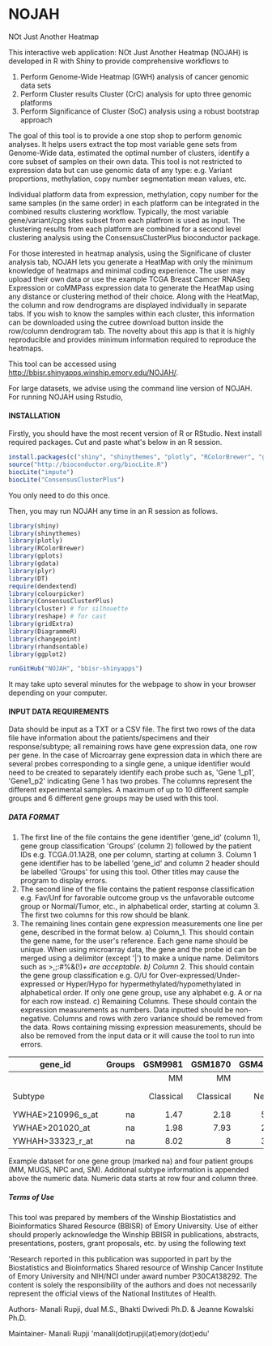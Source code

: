 # NOJAH
NOt Just Another Heatmap

This interactive web application: NOt Just Another Heatmap (NOJAH) is developed in R with Shiny to provide comprehensive workflows to


1) Perform Genome-Wide Heatmap (GWH) analysis of cancer genomic data sets 
2) Perform Cluster results Cluster (CrC) analysis for upto three genomic platforms  
3) Perform Significance of Cluster (SoC) analysis using a robust bootstrap approach

The goal of this tool is to provide a one stop shop to perform genomic analyses. It helps users extract the top most variable gene sets from Genome-Wide data, estimated the optimal number of clusters, identify a core subset of samples on their own data. This tool is not restricted to expression data but can use genomic data of any type: e.g. Variant proportions, methylation, copy number segmentation mean values, etc. 

Individual platform data from expression, methylation, copy number for the same samples (in the same order) in each platform can be integrated in the combined results clustering workflow. Typically, the most variable gene/variant/cpg sites subset from each platfrom is used as input. The clustering results from each platform are combined for a second level clustering analysis using the ConsensusClusterPlus bioconductor package. 

For those interested in heatmap analysis, using the Significane of cluster analysis tab, NOJAH lets you generate a HeatMap with only the minimum knowledge of heatmaps and minimal coding experience. The user may upload their own data or use the example TCGA Breast Camcer RNASeq Expression or coMMPass expression data to generate the HeatMap using any distance or clustering method of their choice. Along with the HeatMap, the column and row dendrograms are displayed individually in separate tabs. If you wish to know the samples within each cluster, this information can be downloaded using the cutree download button inside the row/column dendrogram tab. The novelty about this app is that it is highly reproducible and provides minimum information required to reproduce the heatmaps.

This tool can be accessed using http://bbisr.shinyapps.winship.emory.edu/NOJAH/.


For large datasets, we advise using the command line version of NOJAH. For running NOJAH using Rstudio,

#### INSTALLATION
Firstly, you should have the most recent version of R or RStudio.
Next install required packages. Cut and paste what's below in an R session.

``` R
install.packages(c("shiny", "shinythemes", "plotly", "RColorBrewer", "gplots", "gdata",  "plyr",  "DT", "ggplot2",  "dendextend", "colourpicker", "cluster", "reshape", "gridExtra", "DiagrammeR", "changepoint", "rhandsontable", "matrixStats"))
source("http://bioconductor.org/biocLite.R")
biocLite("impute")
biocLite("ConsensusClusterPlus")
```
You only need to do this once.

Then, you may run NOJAH any time in an R session as follows.
``` R
library(shiny)
library(shinythemes)
library(plotly)
library(RColorBrewer)
library(gplots)
library(gdata)
library(plyr)
library(DT)
require(dendextend)
library(colourpicker)
library(ConsensusClusterPlus)
library(cluster) # for silhouette
library(reshape) # for cast
library(gridExtra)
library(DiagrammeR)
library(changepoint)
library(rhandsontable)
library(ggplot2)

runGitHub("NOJAH", "bbisr-shinyapps")
```

It may take upto several minutes for the webpage to show in your browser depending on your computer.

#### INPUT DATA REQUIREMENTS

Data should be input as a TXT or a CSV file. The first two rows of the data file have information about the patients/specimens and their response/subtype; all remaining rows have gene expression data, one row per gene. In the case of Microarray gene expression data in which there are several probes corresponding to a single gene, a unique identifier would need to be created to separately identify each probe such as, 'Gene 1_p1', 'Gene1_p2' indicating Gene 1 has two probes. The columns represent the different experimental samples. A maximum of up to 10 different sample groups and 6 different gene groups may be used with this tool.

##### DATA FORMAT

1.	The first line of the file contains the gene identifier 'gene_id' (column 1), gene group classification 'Groups' (column 2) followed by the patient IDs e.g. TCGA.01.1A2B, one per column, starting at column 3. Column 1 gene identifier has to be labelled 'gene_id' and column 2 header should be labelled 'Groups' for using this tool. Other titles may cause the program to display errors. 
2.	The second line of the file contains the patient response classification e.g. Fav/Unf for favorable outcome group vs the unfavorable outcome group or Normal/Tumor, etc., in alphabetical order, starting at column 3. The first two columns for this row should be blank.
3.	The remaining lines contain gene expression measurements one line per gene, described in the format below.
a) Column_1. This should contain the gene name, for the user's reference. Each gene  name should be unique. When using microarray data, the gene and the probe id can be merged using a delimitor (except '|') to make a unique name.  Delimitors such as >,;:#%&(!)_+ are acceptable.
b) Column_ 2. This should contain the gene group classification e.g. O/U for Over-expressed/Under-expressed or Hyper/Hypo for hypermethylated/hypomethylated in alphabetical order. If only one gene group, use any alphabet e.g. A or na for each row instead. 
c) Remaining Columns. These should contain the expression measurements as numbers. Data inputted should be non-negative. Columns and rows with zero variance should be removed from the data. Rows containing missing expression measurements, should be also be removed from the input data or it will cause the tool to run into errors.

| gene_id           | Groups | GSM9981   | GSM1870  | GSM4618 | GSM7689  | GSM8772 | GSM1121  | GSM1250 | GSM3112  | GSM4987 | GSM1277 |
| -------------     |-------:| ---------:| --------:|--------:|---------:|--------:|---------:|--------:|---------:|--------:|--------:|
|                   |        | MM        | MM       | MM      | MM       | MM      | MUGS     | MUGS    | NPC      | SM      | SM      |
| Subtype           |        | Classical | Classical| Neural  | Pro-neural | Classical | Mesenchymal | Classical | Neural | Neural | Neural|
| YWHAE>210996_s_at | na      | 1.47      |  2.18    | 5.87    |	9.12     |	7.34   | 1.56     |	3       |	7.77     |	3.4    |	1.56   |
| YWHAE>201020_at   | na     | 1.98      |  7.93    | 2.76	  | 9.11     |	8.46   | 0.98     |	5.98    |	8.19     |	8.91   |	5.98   |
| YWHAH>33323_r_at  | na      | 8.02      |  8       | 3.19	  | 11.86    |	6.54   | 8.17     |	2       |	0.99     |	2      |	1.17   |


Example dataset for one gene group (marked na) and four patient groups (MM, MUGS, NPC and, SM). Additonal subtype information is appended above the numeric data. Numeric data starts at row four and column three.

##### Terms of Use

This tool was prepared by members of the Winship Biostatistics and Bioinformatics Shared Resource (BBISR) of Emory University. 
Use of either should properly acknowledge the Winship BBISR in publications, abstracts, presentations, posters, grant proposals, etc. by using the following text	

'Research reported in this publication was supported in part by the Biostatistics and Bioinformatics Shared resource of Winship Cancer Institute of Emory University and NIH/NCI under award number P30CA138292. The content is solely the responsibility of the authors and does not necessarily represent the official views of the National Institutes of Health. 

Authors- Manali Rupji, dual M.S., Bhakti Dwivedi Ph.D. & Jeanne Kowalski Ph.D.

Maintainer- Manali Rupji 'manali(dot)rupji(at)emory(dot)edu'
